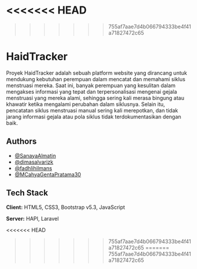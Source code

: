 <<<<<<< HEAD
=======

>>>>>>> 755af7aae7d4b066794333be4f41a71827472c65
# HaidTracker

Proyek HaidTracker adalah sebuah platform website yang dirancang untuk mendukung kebutuhan perempuan dalam mencatat dan memahami siklus menstruasi mereka. Saat ini, banyak perempuan yang kesulitan dalam mengakses informasi yang tepat dan terpersonalisasi mengenai gejala menstruasi yang mereka alami, sehingga sering kali merasa bingung atau khawatir ketika mengalami perubahan dalam siklusnya. Selain itu, pencatatan siklus menstruasi manual sering kali merepotkan, dan tidak jarang informasi gejala atau pola siklus tidak terdokumentasikan dengan baik.


## Authors

- [@SanayaAlmatin](https://github.com/SanayaAlmatin)
- [@dimasalvarizk](https://github.com/dimasalvarizk)
- [@fadhlihilmans](https://github.com/fadhlihilmans)
- [@MCahyaGentaPratama30](https://github.com/MCahyaGentaPratama30)


## Tech Stack

**Client:** HTML5, CSS3, Bootstrap v5.3, JavaScript

**Server:** HAPI, Laravel

<<<<<<< HEAD
>>>>>>> 755af7aae7d4b066794333be4f41a71827472c65
=======
>>>>>>> 755af7aae7d4b066794333be4f41a71827472c65

